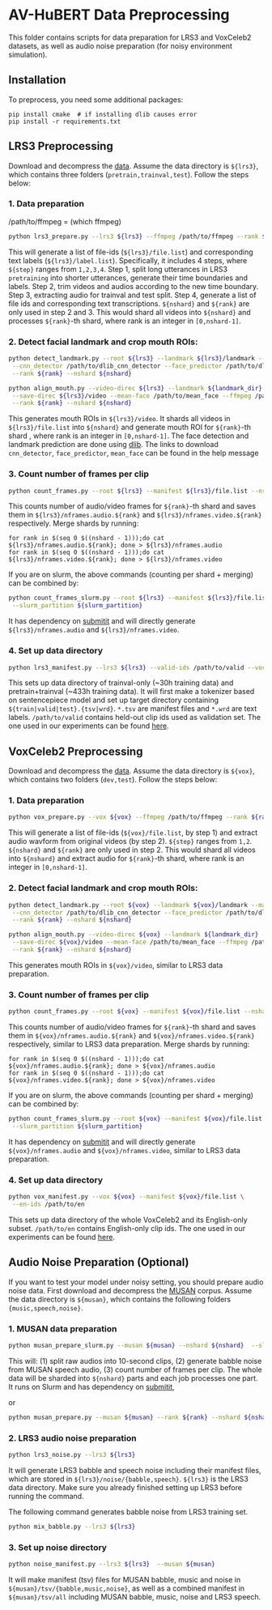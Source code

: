 # AV-HuBERT Data Preprocessing

This folder contains scripts for data preparation for LRS3 and VoxCeleb2 datasets, as well as audio noise preparation (for noisy environment simulation).

## Installation
To preprocess, you need some additional packages:
```
pip install cmake  # if installing dlib causes error    
pip install -r requirements.txt
```

## LRS3 Preprocessing

Download and decompress the [data](https://www.robots.ox.ac.uk/~vgg/data/lip_reading/lrs3.html). Assume the data directory is `${lrs3}`, which contains three folders (`pretrain,trainval,test`). Follow the steps below:

### 1. Data preparation
/path/to/ffmpeg = (which ffmpeg)
```sh
python lrs3_prepare.py --lrs3 ${lrs3} --ffmpeg /path/to/ffmpeg --rank ${rank} --nshard ${nshard} --step ${step}
```
This will generate a list of file-ids (`${lrs3}/file.list`) and corresponding text labels (`${lrs3}/label.list`). Specifically, it includes 4 steps, where `${step}` ranges from `1,2,3,4`. Step 1, split long utterances in LRS3 `pretraining` into shorter utterances, generate their time boundaries and labels. Step 2, trim videos and audios according to the new time boundary. Step 3, extracting audio for trainval and test split. Step 4, generate a list of file ids and corresponding text transcriptions.  `${nshard}` and `${rank}` are only used in step 2 and 3. This would shard all videos into `${nshard}` and processes `${rank}`-th shard, where rank is an integer in `[0,nshard-1]`. 


### 2. Detect facial landmark and crop mouth ROIs:
```sh
python detect_landmark.py --root ${lrs3} --landmark ${lrs3}/landmark --manifest ${lrs3}/file.list \
 --cnn_detector /path/to/dlib_cnn_detector --face_predictor /path/to/dlib_landmark_predictor --ffmpeg /path/to/ffmpeg \
 --rank ${rank} --nshard ${nshard}
```
```sh
python align_mouth.py --video-direc ${lrs3} --landmark ${landmark_dir} --filename-path ${lrs3}/file.list \
 --save-direc ${lrs3}/video --mean-face /path/to/mean_face --ffmpeg /path/to/ffmpeg \
 --rank ${rank} --nshard ${nshard}
```

This generates mouth ROIs in `${lrs3}/video`. It shards all videos in `${lrs3}/file.list` into `${nshard}` and generate mouth ROI for `${rank}`-th shard , where rank is an integer in `[0,nshard-1]`. The face detection and landmark prediction are done using [dlib](https://github.com/davisking/dlib). The links to download `cnn_detector`, `face_predictor`, `mean_face` can be found in the help message

### 3. Count number of frames per clip
```sh
python count_frames.py --root ${lrs3} --manifest ${lrs3}/file.list --nshard ${nshard} --rank ${rank}
```
This counts number of audio/video frames for `${rank}`-th shard and saves them in `${lrs3}/nframes.audio.${rank}` and `${lrs3}/nframes.video.${rank}` respectively. Merge shards by running:

```
for rank in $(seq 0 $((nshard - 1)));do cat ${lrs3}/nframes.audio.${rank}; done > ${lrs3}/nframes.audio
for rank in $(seq 0 $((nshard - 1)));do cat ${lrs3}/nframes.video.${rank}; done > ${lrs3}/nframes.video
```

If you are on slurm, the above commands (counting per shard + merging) can be combined by:
```sh
python count_frames_slurm.py --root ${lrs3} --manifest ${lrs3}/file.list --nshard ${nshard} \
 --slurm_partition ${slurm_partition}
```
It has dependency on [submitit](https://github.com/facebookincubator/submitit) and will directly  generate `${lrs3}/nframes.audio` and `${lrs3}/nframes.video`.

### 4. Set up data directory
```sh
python lrs3_manifest.py --lrs3 ${lrs3} --valid-ids /path/to/valid --vocab-size ${vocab_size}
```

This sets up data directory of trainval-only (~30h training data) and pretrain+trainval (~433h training data). It will first make a tokenizer based on sentencepiece model and set up target directory containing `${train|valid|test}.{tsv|wrd}`. `*.tsv` are manifest files and `*.wrd` are text labels.  `/path/to/valid` contains held-out clip ids used as validation set. The one used in our experiments can be found [here](data/lrs3-valid.id). 


## VoxCeleb2 Preprocessing

Download and decompress the [data](https://www.robots.ox.ac.uk/~vgg/data/voxceleb/vox2.html). Assume the data directory is `${vox}`, which contains two folders (`dev,test`). Follow the steps below:

### 1. Data preparation
```sh
python vox_prepare.py --vox ${vox} --ffmpeg /path/to/ffmpeg --rank ${rank} --nshard ${nshard} --step ${step}
```
This will generate a list of file-ids (`${vox}/file.list`, by step 1) and extract audio wavform from original videos (by step 2). `${step}` ranges from `1,2`.   `${nshard}` and `${rank}` are only used in step 2. This would shard all videos into `${nshard}` and extract audio for `${rank}`-th shard, where rank is an integer in `[0,nshard-1]`. 

### 2. Detect facial landmark and crop mouth ROIs:
```sh
python detect_landmark.py --root ${vox} --landmark ${vox}/landmark --manifest ${vox}/file.list \
 --cnn_detector /path/to/dlib_cnn_detector --face_predictor /path/to/dlib_landmark_predictor --ffmpeg /path/to/ffmpeg \
 --rank ${rank} --nshard ${nshard}
```
```sh
python align_mouth.py --video-direc ${vox} --landmark ${landmark_dir} --filename-path ${vox}/file.list \
 --save-direc ${vox}/video --mean-face /path/to/mean_face --ffmpeg /path/to/ffmpeg \
 --rank ${rank} --nshard ${nshard}
```

This generates mouth ROIs in `${vox}/video`, similar to LRS3 data preparation.

### 3. Count number of frames per clip
```sh
python count_frames.py --root ${vox} --manifest ${vox}/file.list --nshard ${nshard} --rank ${rank}
```
This counts number of audio/video frames for `${rank}`-th shard and saves them in `${vox}/nframes.audio.${rank}` and `${vox}/nframes.video.${rank}` respectively, similar to LRS3 data preparation. Merge shards by running:

```
for rank in $(seq 0 $((nshard - 1)));do cat ${vox}/nframes.audio.${rank}; done > ${vox}/nframes.audio
for rank in $(seq 0 $((nshard - 1)));do cat ${vox}/nframes.video.${rank}; done > ${vox}/nframes.video
```

If you are on slurm, the above commands (counting per shard + merging) can be combined by:
```sh
python count_frames_slurm.py --root ${vox} --manifest ${vox}/file.list --nshard ${nshard} \
 --slurm_partition ${slurm_partition}
```
It has dependency on [submitit](https://github.com/facebookincubator/submitit) and will directly  generate `${vox}/nframes.audio` and `${vox}/nframes.video`, similar to LRS3 data preparation.

### 4. Set up data directory
```sh
python vox_manifest.py --vox ${vox} --manifest ${vox}/file.list \
 --en-ids /path/to/en
```

This sets up data directory of the whole VoxCeleb2 and its English-only subset.  `/path/to/en` contains English-only clip ids. The one used in our experiments can be found [here](data/vox-en.id.gz). 

## Audio Noise Preparation (Optional)
If you want to test your model under noisy setting, you should prepare audio noise data. First download and decompress the [MUSAN](https://www.openslr.org/17/) corpus. Assume the data directory is `${musan}`, which contains the following folders `{music,speech,noise}`.

### 1. MUSAN data preparation
```sh
python musan_prepare_slurm.py --musan ${musan} --nshard ${nshard}  --slurm_partition ${slurm_partition}
```
This will: (1) split raw audios into 10-second clips, (2) generate babble noise from MUSAN speech audio, (3) count number of frames per clip. The whole data will be sharded into `${nshard}` parts and each job processes one part. It runs on Slurm and has dependency on [submitit](https://github.com/facebookincubator/submitit),

or
```sh
python musan_prepare.py --musan ${musan} --rank ${rank} --nshard ${nshard}
```

### 2. LRS3 audio noise preparation
```sh
python lrs3_noise.py --lrs3 ${lrs3}
```
It will generate LRS3 babble and speech noise including their manifest files, which are stored in `${lrs3}/noise/{babble,speech}`. `${lrs3}` is the LRS3 data directory. Make sure you already finished setting up LRS3 before running the command.

The following command generates babble noise from LRS3 training set.
```sh
python mix_babble.py --lrs3 ${lrs3}
```


### 3. Set up noise directory
```sh
python noise_manifest.py --lrs3 ${lrs3}  --musan ${musan}
```
It will make manifest (tsv) files for MUSAN babble, music and noise in `${musan}/tsv/{babble,music,noise}`, as well as a combined manifest in `${musan}/tsv/all` including MUSAN babble, music, noise and LRS3 speech. 
